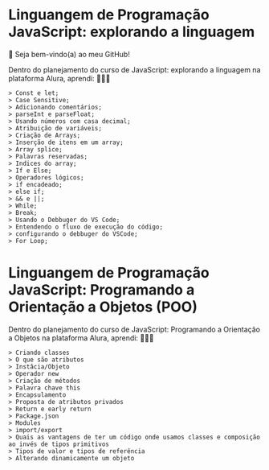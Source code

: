 # Linguangem de Programação JavaScript: explorando a linguagem
👋 Seja bem-vindo(a) ao meu GitHub!

Dentro do planejamento do curso de JavaScript: explorando a linguagem na plataforma Alura, aprendi: 👨🏻‍💻

    > Const e let;
    > Case Sensitive;
    > Adicionando comentários;
    > parseInt e parseFloat;
    > Usando números com casa decimal;
    > Atribuição de variáveis;
    > Criação de Arrays;
    > Inserção de itens em um array;
    > Array splice;
    > Palavras reservadas;
    > Indices do array;
    > If e Else;
    > Operadores lógicos;
    > if encadeado;
    > else if;
    > && e ||;
    > While;
    > Break;
    > Usando o Debbuger do VS Code;
    > Entendendo o fluxo de execução do código;
    > configurando o debbuger do VSCode;
    > For Loop;

# Linguangem de Programação JavaScript: Programando a Orientação a Objetos (POO)

Dentro do planejamento do curso de JavaScript: Programando a Orientação a Objetos na plataforma Alura, aprendi: 👨🏻‍💻

    > Criando classes
    > O que são atributos
    > Instâcia/Objeto
    > Operador new
    > Criação de métodos
    > Palavra chave this
    > Encapsulamento
    > Proposta de atributos privados
    > Return e early return
    > Package.json
    > Modules
    > import/export
    > Quais as vantagens de ter um código onde usamos classes e composição ao invés de tipos primitivos
    > Tipos de valor e tipos de referência
    > Alterando dinamicamente um objeto
